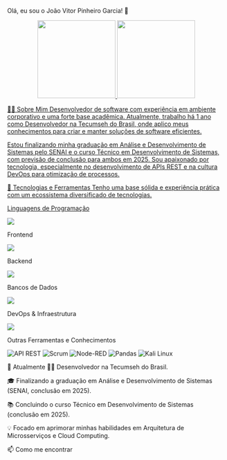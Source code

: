 Olá, eu sou o João Vitor Pinheiro Garcia! 👋
<p align="center">
<a href="https://www.google.com/search?q=https://github.com/SEU-USUARIO-DO-GITHUB">
<img height="180em" src="https://github-readme-stats.vercel.app/api?username=jvpinheiro1&show_icons=true&theme=dracula&include_all_commits=true&count_private=true"/>
<img height="180em" src="https://github-readme-stats.vercel.app/api/top-langs/?username=jvpinheiro1&layout=compact&langs_count=8&theme=dracula"/>
</p>

👨‍💻 Sobre Mim
Desenvolvedor de software com experiência em ambiente corporativo e uma forte base acadêmica. Atualmente, trabalho há 1 ano como Desenvolvedor na Tecumseh do Brasil, onde aplico meus conhecimentos para criar e manter soluções de software eficientes.

Estou finalizando minha graduação em Análise e Desenvolvimento de Sistemas pelo SENAI e o curso Técnico em Desenvolvimento de Sistemas, com previsão de conclusão para ambos em 2025. Sou apaixonado por tecnologia, especialmente no desenvolvimento de APIs REST e na cultura DevOps para otimização de processos.

🚀 Tecnologias e Ferramentas
Tenho uma base sólida e experiência prática com um ecossistema diversificado de tecnologias.

Linguagens de Programação
<p align="left">
<a href="https://skillicons.dev">
<img src="https://skillicons.dev/icons?i=js,ts,python,java,c,cpp" />
</a>
</p>

Frontend
<p align="left">
<a href="https://skillicons.dev">
<img src="https://skillicons.dev/icons?i=html,css,react,bootstrap,tailwind,react-native" />
</a>
</p>

Backend
<p align="left">
<a href="https://skillicons.dev">
<img src="https://skillicons.dev/icons?i=nodejs,spring,flask,dotnet,prisma" />
</a>
</p>

Bancos de Dados
<p align="left">
<a href="https://skillicons.dev">
<img src="https://skillicons.dev/icons?i=mysql,oracle" />
</a>
</p>

DevOps & Infraestrutura
<p align="left">
<a href="https://skillicons.dev">
<img src="https://skillicons.dev/icons?i=Ddocker,kubernetes,git,docker,linux,nginx,jenkins" />
</a>
</p>

Outras Ferramentas e Conhecimentos
<p align="left">
<img src="https://img.shields.io/badge/API%20REST-02303A?style=for-the-badge&logo=fastapi" alt="API REST"/>
<img src="https://img.shields.io/badge/Scrum-0078D4?style=for-the-badge&logo=azuredevops" alt="Scrum"/>
<img src="https://img.shields.io/badge/Node--RED-8F0000?style=for-the-badge&logo=nodered&logoColor=white" alt="Node-RED"/>
<img src="https://img.shields.io/badge/Pandas-150458?style=for-the-badge&logo=pandas&logoColor=white" alt="Pandas"/>
<img src="https://img.shields.io/badge/Kali-267FF7?style=for-the-badge&logo=kalilinux&logoColor=white" alt="Kali Linux"/>
</p>

🌱 Atualmente
👨‍💻 Desenvolvedor na Tecumseh do Brasil.

🎓 Finalizando a graduação em Análise e Desenvolvimento de Sistemas (SENAI, conclusão em 2025).

📚 Concluindo o curso Técnico em Desenvolvimento de Sistemas (conclusão em 2025).

💡 Focado em aprimorar minhas habilidades em Arquitetura de Microsserviços e Cloud Computing.

📫 Como me encontrar
